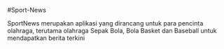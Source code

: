 #Sport-News

SportNews merupakan aplikasi yang dirancang untuk para pencinta olahraga, terutama olahraga Sepak Bola, Bola Basket dan Baseball untuk mendapatkan berita terkini

